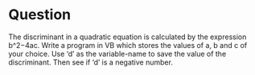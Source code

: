 # Question
The discriminant in a quadratic equation is calculated by the expression
b^2−4ac. Write a program in VB which stores the values of a, b and c of your choice. Use ‘d’
as the variable-name to save the value of the discriminant. Then see if ‘d’ is a negative
number.
